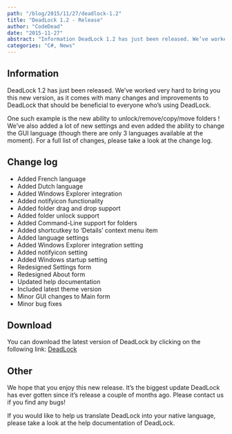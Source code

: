 ```yaml
---
path: "/blog/2015/11/27/deadlock-1.2"
title: "DeadLock 1.2 - Release"
author: "CodeDead"
date: "2015-11-27"
abstract: "Information DeadLock 1.2 has just been released. We’ve worked very hard to bring you this new version, as it comes with many changes and improvements to DeadLock that should be beneficial to everyone who’s using DeadLock. One such example is the new..."
categories: "C#, News"
---
```

## Information

DeadLock 1.2 has just been released. We’ve worked very hard to bring you this new version, as it comes with many changes and improvements to DeadLock that should be beneficial to everyone who’s using DeadLock.

One such example is the new ability to unlock/remove/copy/move folders ! We’ve also added a lot of new settings and even added the ability to change the GUI language (though there are only 3 languages available at the moment). For a full list of changes, please take a look at the change log.

## Change log

* Added French language
* Added Dutch language
* Added Windows Explorer integration
* Added notifyicon functionality
* Added folder drag and drop support
* Added folder unlock support
* Added Command-Line support for folders
* Added shortcutkey to ‘Details’ context menu item
* Added language settings
* Added Windows Explorer integration setting
* Added notifyicon setting
* Added Windows startup setting
* Redesigned Settings form
* Redesigned About form
* Updated help documentation
* Included latest theme version
* Minor GUI changes to Main form
* Minor bug fixes

## Download

You can download the latest version of DeadLock by clicking on the following link:
<a href="/software/deadlock">DeadLock</a>

## Other

We hope that you enjoy this new release. It’s the biggest update DeadLock has ever gotten since it’s release a couple of months ago. Please contact us if you find any bugs!

If you would like to help us translate DeadLock into your native language, please take a look at the help documentation of DeadLock.
